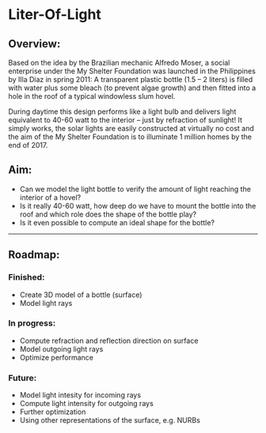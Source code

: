 # Liter-Of-Light
## Overview:
Based on the idea by the Brazilian mechanic Alfredo Moser, a social enterprise under the My Shelter Foundation was launched in the Philippines by Illa Diaz in spring 2011: A transparent plastic bottle (1.5 – 2 liters) is filled with water plus some bleach (to prevent algae growth) and then fitted into a hole in the roof of a typical windowless slum hovel.

During daytime this design performs like a light bulb and delivers light equivalent to 40-60 watt to the interior – just by refraction of sunlight! It simply works, the solar lights are easily constructed at virtually no cost and the aim of the My Shelter Foundation is to illuminate 1 million homes by the end of 2017. 

## Aim:
+ Can we model the light bottle to verify the amount of light reaching the interior of a hovel? 
+ Is it really 40-60 watt, how deep do we have to mount the bottle into the roof and which role does the shape of the bottle play? 
+ Is it even possible to compute an ideal shape for the bottle? 

***

## Roadmap:
### Finished:
+ Create 3D model of a bottle (surface)
+ Model light rays

### In progress:
+ Compute refraction and reflection direction on surface
+ Model outgoing light rays
+ Optimize performance

### Future:
+ Model light intesity for incoming rays
+ Compute light intensity for outgoing rays
+ Further optimization
+ Using other representations of the surface, e.g. NURBs
